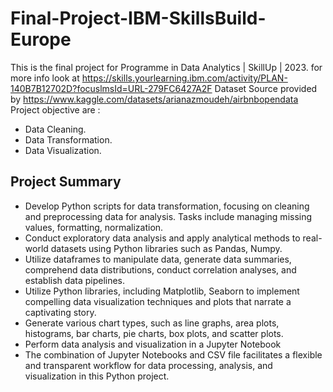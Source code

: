 # Final-Project-IBM-SkillsBuild-Europe
This is the final project for Programme in Data Analytics | SkillUp | 2023. for more info look at https://skills.yourlearning.ibm.com/activity/PLAN-140B7B12702D?focuslmsId=URL-279FC6427A2F
Dataset Source provided by  https://www.kaggle.com/datasets/arianazmoudeh/airbnbopendata
Project objective are : 
- Data Cleaning.
- Data Transformation.
- Data Visualization.
## Project Summary 
- Develop Python scripts for data transformation, focusing on cleaning and preprocessing data for analysis. Tasks include managing missing values, formatting, normalization.
- Conduct exploratory data analysis and apply analytical methods to real-world datasets using Python libraries such as Pandas, Numpy.
- Utilize dataframes to manipulate data, generate data summaries, comprehend data distributions, conduct correlation analyses, and establish data pipelines.
- Utilize Python libraries, including Matplotlib, Seaborn to implement compelling data visualization techniques and plots that narrate a captivating story.
- Generate various chart types, such as line graphs, area plots, histograms, bar charts, pie charts, box plots, and scatter plots.
- Perform data analysis and visualization in a Jupyter Notebook
- The combination of Jupyter Notebooks and CSV file facilitates a flexible and transparent workflow for data processing, analysis, and visualization in this Python project.
